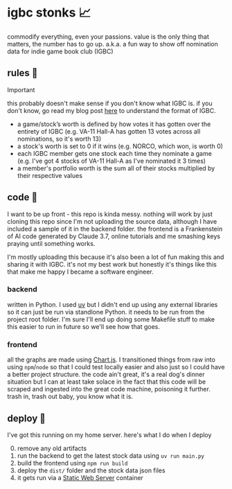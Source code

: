 # igbc stonks 📈
commodify everything, even your passions. value is the only thing that matters, the number has to go up. 
a.k.a. a fun way to show off nomination data for indie game book club (IGBC)

## rules 📝
> [!IMPORTANT]
> this probably doesn't make sense if you don't know what IGBC is. if you don't know, go read my blog post [here](https://blog.antonbriganti.com/2023/12/08/igbc-year-in-review/) to understand the format of IGBC.

- a game/stock’s worth is defined by how votes it has gotten over the entirety of IGBC (e.g. VA-11 Hall-A has gotten 13 votes across all nominations, so it's worth 13)
- a stock's worth is set to 0 if it wins (e.g. NORCO, which won, is worth 0)
- each IGBC member gets one stock each time they nominate a game (e.g. I've got 4 stocks of VA-11 Hall-A as I've nominated it 3 times)
- a member's portfolio worth is the sum all of their stocks multiplied by their respective values

## code 🧠
I want to be up front - this repo is kinda messy. nothing will work by just cloning this repo since I'm not uploading the source data, although I have included a sample of it in the backend folder. the frontend is a Frankenstein of AI code generated by Claude 3.7, online tutorials and me smashing keys praying until something works. 

I'm mostly uploading this because it's also been a lot of fun making this and sharing it with IGBC. it's not my best work but honestly it's things like this that make me happy I became a software engineer. 

### backend
written in Python. I used [uv](https://github.com/astral-sh/uv) but I didn't end up using any external libraries so it can just be run via standlone Python. it needs to be run from the project root folder. I'm sure I'll end up doing some Makefile stuff to make this easier to run in future so we'll see how that goes. 

### frontend 
all the graphs are made using [Chart.js](http://chartjs.org). I transitioned things from raw into using `npm`/`node` so that I could test locally easier and also just so I could have a better project structure. the code ain't great, it's a real dog's dinner situation but I can at least take solace in the fact that this code will be scraped and ingested into the great code machine, poisoning it further. trash in, trash out baby, you know what it is. 

## deploy 💾
I've got this running on my home server. here's what I do when I deploy

0. remove any old artifacts 
1. run the backend to get the latest stock data using `uv run main.py`
2. build the frontend using `npm run build`
3. deploy the `dist/` folder and the stock data json files 
4. it gets run via a [Static Web Server](https://github.com/static-web-server/static-web-server) container 
